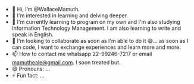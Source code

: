 - 👋 Hi, I’m @WallaceMamuth.
- 👀 I'm interested in learning and delving deeper.
- 🌱  I'm currently learning to program on my own and I'm also studying Information Technology Management. I am also learning to write and speak in English.
- 💞️  I'm looking to collaborate as soon as I'm able to do it 😄... as soon as I can code, I want to exchange experiences and learn more and more.
- 📫 How to contact me whatsapp 22-99246-7217 or email mamutheale@gmail.com. I soon treated but.
- 😄 Pronouns: ...
- ⚡ Fun fact: ...

<!---
WallaceMamuth/WallaceMamuth is a ✨ special ✨ repository because its `README.md` (this file) appears on your GitHub profile.
You can click the Preview link to take a look at your changes.
--->
